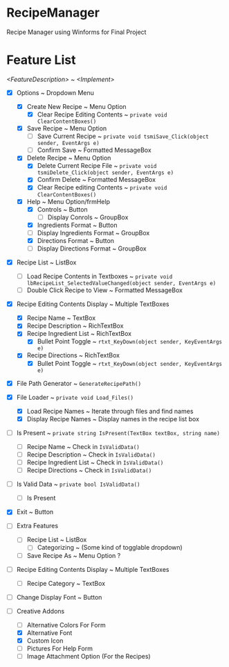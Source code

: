 # RecipeManager
 Recipe Manager using Winforms for Final Project

# Feature List
*\<FeatureDescription> ~ \<Implement>*
 - [x] Options ~ Dropdown Menu
    - [x] Create New Recipe ~ Menu Option
      - [x] Clear Recipe Editing Contents ~ `private void ClearContentBoxes()`
    - [x] Save Recipe ~ Menu Option
      - [ ] Save Current Recipe ~ `private void tsmiSave_Click(object sender, EventArgs e)`
      - [ ] Confirm Save ~ Formatted MessageBox
    - [x] Delete Recipe ~ Menu Option
      - [x] Delete Current Recipe File ~ `private void tsmiDelete_Click(object sender, EventArgs e)`
      - [x] Confirm Delete ~ Formatted MessageBox
      - [x] Clear Recipe editing Contents ~ `private void ClearContentBoxes()`
    - [x] Help ~ Menu Option/frmHelp
      - [x] Controls ~ Button
        - [ ] Display Conrols ~ GroupBox
       - [x] Ingredients Format ~ Button
        - [ ] Display Ingredients Format ~ GroupBox
       - [x] Directions Format ~ Button
        - [ ] Display Directions Format ~ GroupBox
 - [x] Recipe List ~ ListBox
    - [ ] Load Recipe Contents in Textboxes ~ `private void lbRecipeList_SelectedValueChanged(object sender, EventArgs e)`
    - [ ] Double Click Recipe to View ~ Formatted MessageBox
 - [x] Recipe Editing Contents Display ~ Multiple TextBoxes
    - [x] Recipe Name ~ TextBox
    - [x] Recipe Description ~ RichTextBox
    - [x] Recipe Ingredient List ~ RichTextBox
       - [x] Bullet Point Toggle ~ `rtxt_KeyDown(object sender, KeyEventArgs e)`
    - [x] Recipe Directions ~ RichTextBox
       - [x] Bullet Point Toggle ~ `rtxt_KeyDown(object sender, KeyEventArgs e)`
 - [x] File Path Generator ~ `GenerateRecipePath()`
 - [x] File Loader ~ `private void Load_Files()`
    - [x] Load Recipe Names ~ Iterate through files and find names
    - [x] Display Recipe Names ~ Display names in the recipe list box
 - [ ] Is Present ~ `private string IsPresent(TextBox textBox, string name)`
    - [ ] Recipe Name ~ Check in `IsValidData()`
    - [ ] Recipe Description ~ Check in `IsValidData()`
    - [ ] Recipe Ingredient List ~ Check in `IsValidData()`
    - [ ] Recipe Directions ~ Check in `IsValidData()`
 - [ ] Is Valid Data ~ `private bool IsValidData()`
    - [ ] Is Present
 - [x] Exit ~ Button



 - [ ] Extra Features
    - [ ] Recipe List ~ ListBox
       - [ ] Categorizing ~ (Some kind of togglable dropdown)
   - [ ] Save Recipe As ~ Menu Option ?
 - [ ] Recipe Editing Contents Display ~ Multiple TextBoxes
    - [ ] Recipe Category ~ TextBox
 - [ ] Change Display Font ~ Button

 - [ ] Creative Addons
    - [ ] Alternative Colors For Form
    - [x] Alternative Font
    - [x] Custom Icon
    - [ ] Pictures For Help Form
    - [ ] Image Attachment Option (For the Recipes)
